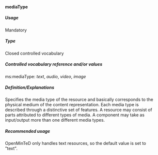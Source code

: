 #### mediaType
##### Usage
Mandatory
##### Type
Closed controlled vocabulary
##### Controlled vocabulary reference and/or values
ms:mediaType: _text_, _audio_, _video_, _image_
##### Definition/Explanations
Specifies the media type of the resource and basically corresponds to the physical medium of the content representation. Each media type is described through a distinctive set of features. A resource may consist of parts attributed to different types of media. A component may take as input/output more than one different media types.
##### Recommended usage
OpenMinTeD only handles text resources, so the default value is set to "text".

